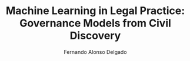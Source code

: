 ---
paperId: 13
author: Fernando Alonso Delgado
publicationauthor: Delgado, F. A.
title: "Machine Learning in Legal Practice: Governance Models from Civil Discovery"
pdf: --
poster: --
alt: --
type: Poster
topic: FAT
link: --
conference: neurips
year: 2018
tags: neurips-2018
location: Montreal, Canada
---